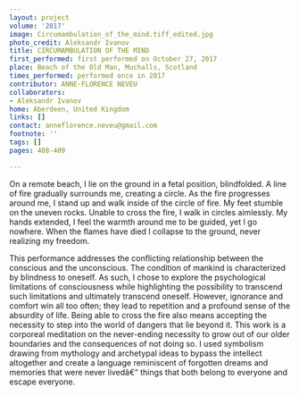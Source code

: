 ```yaml
---
layout: project
volume: '2017'
image: Circumambulation_of_the_mind.tiff_edited.jpg
photo_credit: Aleksandr Ivanov
title: CIRCUMAMBULATION OF THE MIND
first_performed: first performed on October 27, 2017
place: Beach of the Old Man, Muchalls, Scotland
times_performed: performed once in 2017
contributor: ANNE-FLORENCE NEVEU
collaborators:
- Aleksandr Ivanov
home: Aberdeen, United Kingdom
links: []
contact: anneflorence.neveu@gmail.com
footnote: ''
tags: []
pages: 408-409

---
```


On a remote beach, I lie on the ground in a fetal position, blindfolded. A line of fire gradually surrounds me, creating a circle. As the fire progresses around me, I stand up and walk inside of the circle of fire. My feet stumble on the uneven rocks. Unable to cross the fire, I walk in circles aimlessly. My hands extended, I feel the warmth around me to be guided, yet I go nowhere. When the flames have died I collapse to the ground, never realizing my freedom.

This performance addresses the conflicting relationship between the conscious and the unconscious. The condition of mankind is characterized by blindness to oneself. As such, I chose to explore the psychological limitations of consciousness while highlighting the possibility to transcend such limitations and ultimately transcend oneself. However, ignorance and comfort win all too often; they lead to repetition and a profound sense of the absurdity of life. Being able to cross the fire also means accepting the necessity to step into the world of dangers that lie beyond it. This work is a corporeal meditation on the never-ending necessity to grow out of our older boundaries and the consequences of not doing so. I used symbolism drawing from mythology and archetypal ideas to bypass the intellect altogether and create a language reminiscent of forgotten dreams and memories that were never livedâ€“ things that both belong to everyone and escape everyone.
